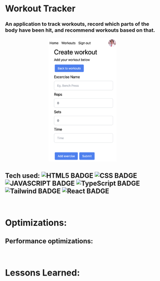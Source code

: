 # Workout Tracker

### An application to track workouts, record which parts of the body have been hit, and recommend workouts based on that.

<div align="center">
<img src="./public/ReadmeScreen.png" height="400">
</div>

## Tech used: ![HTML5 BADGE](https://img.shields.io/badge/HTML5-E34F26?style=for-the-badge&logo=html5&logoColor=white) ![CSS BADGE](https://img.shields.io/badge/CSS3-1572B6?style=for-the-badge&logo=css3&logoColor=white) ![JAVASCRIPT BADGE](https://img.shields.io/badge/JavaScript-323330?style=for-the-badge&logo=javascript&logoColor=F7DF1E) ![TypeScript BADGE](https://img.shields.io/badge/TypeScript-007ACC?style=for-the-badge&logo=typescript&logoColor=white) ![Tailwind BADGE](https://img.shields.io/badge/Tailwind_CSS-38B2AC?style=for-the-badge&logo=tailwind-css&logoColor=white) ![React BADGE](https://img.shields.io/badge/React-20232A?style=for-the-badge&logo=react&logoColor=61DAFB)

<br>

# Optimizations:

## Performance optimizations:

<br>

# Lessons Learned:

<br>
